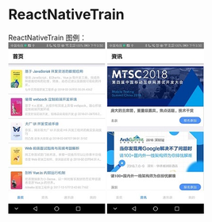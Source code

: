 # ReactNativeTrain
ReactNativeTrain
图例：<br />
<img  src="https://github.com/wanwantang0220/ReactNativeTrain/blob/master/image/20180410155618.jpg"/> 
<img  src="https://github.com/wanwantang0220/ReactNativeTrain/blob/master/image/20180410155628.jpg"/> 
